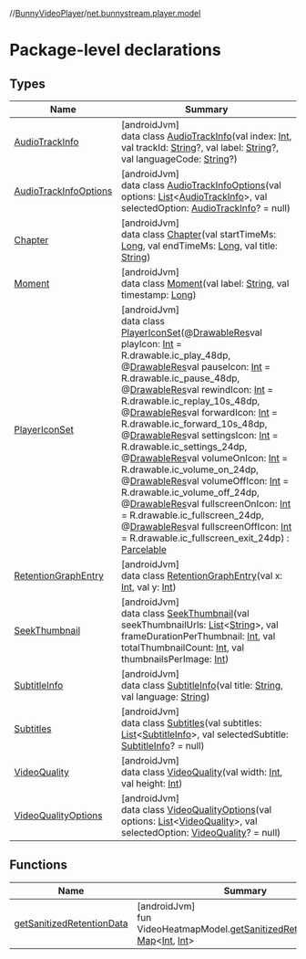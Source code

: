 //[BunnyVideoPlayer](../../index.md)/[net.bunnystream.player.model](index.md)

# Package-level declarations

## Types

| Name | Summary |
|---|---|
| [AudioTrackInfo](-audio-track-info/index.md) | [androidJvm]<br>data class [AudioTrackInfo](-audio-track-info/index.md)(val index: [Int](https://kotlinlang.org/api/latest/jvm/stdlib/kotlin-stdlib/kotlin/-int/index.html), val trackId: [String](https://kotlinlang.org/api/latest/jvm/stdlib/kotlin-stdlib/kotlin/-string/index.html)?, val label: [String](https://kotlinlang.org/api/latest/jvm/stdlib/kotlin-stdlib/kotlin/-string/index.html)?, val languageCode: [String](https://kotlinlang.org/api/latest/jvm/stdlib/kotlin-stdlib/kotlin/-string/index.html)?) |
| [AudioTrackInfoOptions](-audio-track-info-options/index.md) | [androidJvm]<br>data class [AudioTrackInfoOptions](-audio-track-info-options/index.md)(val options: [List](https://kotlinlang.org/api/latest/jvm/stdlib/kotlin-stdlib/kotlin.collections/-list/index.html)&lt;[AudioTrackInfo](-audio-track-info/index.md)&gt;, val selectedOption: [AudioTrackInfo](-audio-track-info/index.md)? = null) |
| [Chapter](-chapter/index.md) | [androidJvm]<br>data class [Chapter](-chapter/index.md)(val startTimeMs: [Long](https://kotlinlang.org/api/latest/jvm/stdlib/kotlin-stdlib/kotlin/-long/index.html), val endTimeMs: [Long](https://kotlinlang.org/api/latest/jvm/stdlib/kotlin-stdlib/kotlin/-long/index.html), val title: [String](https://kotlinlang.org/api/latest/jvm/stdlib/kotlin-stdlib/kotlin/-string/index.html)) |
| [Moment](-moment/index.md) | [androidJvm]<br>data class [Moment](-moment/index.md)(val label: [String](https://kotlinlang.org/api/latest/jvm/stdlib/kotlin-stdlib/kotlin/-string/index.html), val timestamp: [Long](https://kotlinlang.org/api/latest/jvm/stdlib/kotlin-stdlib/kotlin/-long/index.html)) |
| [PlayerIconSet](-player-icon-set/index.md) | [androidJvm]<br>data class [PlayerIconSet](-player-icon-set/index.md)(@[DrawableRes](https://developer.android.com/reference/kotlin/androidx/annotation/DrawableRes.html)val playIcon: [Int](https://kotlinlang.org/api/latest/jvm/stdlib/kotlin-stdlib/kotlin/-int/index.html) = R.drawable.ic_play_48dp, @[DrawableRes](https://developer.android.com/reference/kotlin/androidx/annotation/DrawableRes.html)val pauseIcon: [Int](https://kotlinlang.org/api/latest/jvm/stdlib/kotlin-stdlib/kotlin/-int/index.html) = R.drawable.ic_pause_48dp, @[DrawableRes](https://developer.android.com/reference/kotlin/androidx/annotation/DrawableRes.html)val rewindIcon: [Int](https://kotlinlang.org/api/latest/jvm/stdlib/kotlin-stdlib/kotlin/-int/index.html) = R.drawable.ic_replay_10s_48dp, @[DrawableRes](https://developer.android.com/reference/kotlin/androidx/annotation/DrawableRes.html)val forwardIcon: [Int](https://kotlinlang.org/api/latest/jvm/stdlib/kotlin-stdlib/kotlin/-int/index.html) = R.drawable.ic_forward_10s_48dp, @[DrawableRes](https://developer.android.com/reference/kotlin/androidx/annotation/DrawableRes.html)val settingsIcon: [Int](https://kotlinlang.org/api/latest/jvm/stdlib/kotlin-stdlib/kotlin/-int/index.html) = R.drawable.ic_settings_24dp, @[DrawableRes](https://developer.android.com/reference/kotlin/androidx/annotation/DrawableRes.html)val volumeOnIcon: [Int](https://kotlinlang.org/api/latest/jvm/stdlib/kotlin-stdlib/kotlin/-int/index.html) = R.drawable.ic_volume_on_24dp, @[DrawableRes](https://developer.android.com/reference/kotlin/androidx/annotation/DrawableRes.html)val volumeOffIcon: [Int](https://kotlinlang.org/api/latest/jvm/stdlib/kotlin-stdlib/kotlin/-int/index.html) = R.drawable.ic_volume_off_24dp, @[DrawableRes](https://developer.android.com/reference/kotlin/androidx/annotation/DrawableRes.html)val fullscreenOnIcon: [Int](https://kotlinlang.org/api/latest/jvm/stdlib/kotlin-stdlib/kotlin/-int/index.html) = R.drawable.ic_fullscreen_24dp, @[DrawableRes](https://developer.android.com/reference/kotlin/androidx/annotation/DrawableRes.html)val fullscreenOffIcon: [Int](https://kotlinlang.org/api/latest/jvm/stdlib/kotlin-stdlib/kotlin/-int/index.html) = R.drawable.ic_fullscreen_exit_24dp) : [Parcelable](https://developer.android.com/reference/kotlin/android/os/Parcelable.html) |
| [RetentionGraphEntry](-retention-graph-entry/index.md) | [androidJvm]<br>data class [RetentionGraphEntry](-retention-graph-entry/index.md)(val x: [Int](https://kotlinlang.org/api/latest/jvm/stdlib/kotlin-stdlib/kotlin/-int/index.html), val y: [Int](https://kotlinlang.org/api/latest/jvm/stdlib/kotlin-stdlib/kotlin/-int/index.html)) |
| [SeekThumbnail](-seek-thumbnail/index.md) | [androidJvm]<br>data class [SeekThumbnail](-seek-thumbnail/index.md)(val seekThumbnailUrls: [List](https://kotlinlang.org/api/latest/jvm/stdlib/kotlin-stdlib/kotlin.collections/-list/index.html)&lt;[String](https://kotlinlang.org/api/latest/jvm/stdlib/kotlin-stdlib/kotlin/-string/index.html)&gt;, val frameDurationPerThumbnail: [Int](https://kotlinlang.org/api/latest/jvm/stdlib/kotlin-stdlib/kotlin/-int/index.html), val totalThumbnailCount: [Int](https://kotlinlang.org/api/latest/jvm/stdlib/kotlin-stdlib/kotlin/-int/index.html), val thumbnailsPerImage: [Int](https://kotlinlang.org/api/latest/jvm/stdlib/kotlin-stdlib/kotlin/-int/index.html)) |
| [SubtitleInfo](-subtitle-info/index.md) | [androidJvm]<br>data class [SubtitleInfo](-subtitle-info/index.md)(val title: [String](https://kotlinlang.org/api/latest/jvm/stdlib/kotlin-stdlib/kotlin/-string/index.html), val language: [String](https://kotlinlang.org/api/latest/jvm/stdlib/kotlin-stdlib/kotlin/-string/index.html)) |
| [Subtitles](-subtitles/index.md) | [androidJvm]<br>data class [Subtitles](-subtitles/index.md)(val subtitles: [List](https://kotlinlang.org/api/latest/jvm/stdlib/kotlin-stdlib/kotlin.collections/-list/index.html)&lt;[SubtitleInfo](-subtitle-info/index.md)&gt;, val selectedSubtitle: [SubtitleInfo](-subtitle-info/index.md)? = null) |
| [VideoQuality](-video-quality/index.md) | [androidJvm]<br>data class [VideoQuality](-video-quality/index.md)(val width: [Int](https://kotlinlang.org/api/latest/jvm/stdlib/kotlin-stdlib/kotlin/-int/index.html), val height: [Int](https://kotlinlang.org/api/latest/jvm/stdlib/kotlin-stdlib/kotlin/-int/index.html)) |
| [VideoQualityOptions](-video-quality-options/index.md) | [androidJvm]<br>data class [VideoQualityOptions](-video-quality-options/index.md)(val options: [List](https://kotlinlang.org/api/latest/jvm/stdlib/kotlin-stdlib/kotlin.collections/-list/index.html)&lt;[VideoQuality](-video-quality/index.md)&gt;, val selectedOption: [VideoQuality](-video-quality/index.md)? = null) |

## Functions

| Name | Summary |
|---|---|
| [getSanitizedRetentionData](get-sanitized-retention-data.md) | [androidJvm]<br>fun VideoHeatmapModel.[getSanitizedRetentionData](get-sanitized-retention-data.md)(): [Map](https://kotlinlang.org/api/latest/jvm/stdlib/kotlin-stdlib/kotlin.collections/-map/index.html)&lt;[Int](https://kotlinlang.org/api/latest/jvm/stdlib/kotlin-stdlib/kotlin/-int/index.html), [Int](https://kotlinlang.org/api/latest/jvm/stdlib/kotlin-stdlib/kotlin/-int/index.html)&gt; |
